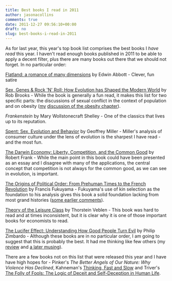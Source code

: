 ```yaml
---
title: Best books I read in 2011
author: jasonacollins
comments: true
date: 2011-12-27 09:56:10+00:00
draft: no
slug: best-books-i-read-in-2011
---
```


As for last year, this year's top book list comprises the best books I _have read_ this year. I haven't read enough books published in 2011 to be able to apply a decent filter, plus there are many books out there that we should not forget. In no particular order:

[Flatland: a romance of many dimensions](http://www.gutenberg.org/ebooks/97) by Edwin Abbott - Clever, fun satire

[Sex, Genes & Rock 'N' Roll: How Evolution has Shaped the Modern World](https://jasoncollins.blog/brookss-sex-genes-rock-n-roll/) by Rob Brooks - While the book is generally a fun read, it makes this list for two specific parts: the discussions of sexual conflict in the context of population and on obesity ([my](https://jasoncollins.blog/brookss-sex-genes-rock-n-roll/) [discussion of the obesity chapter](https://jasoncollins.blog/evolution-and-obesity/)).

*Frankenstein* by Mary Wollstonecraft Shelley - One of the classics that lives up to its reputation.

[Spent: Sex, Evolution and Behavior](https://jasoncollins.blog/millers-spent-sex-evolution-and-consumer-behavior/) by Geoffrey Miller - Miller's analysis of consumer culture under the lens of evolution is the sharpest I have read - and the most fun.

[The Darwin Economy: Liberty, Competition, and the Common Good](https://jasoncollins.blog/franks-the-darwin-economy/) by Robert Frank - While the main point in this book could have been presented as an essay and I disagree with many of the applications, the central concept that competition is not always for the common good, as we can see in evolution, is important.

[The Origins of Political Order: From Prehuman Times to the French Revolution](https://jasoncollins.blog/fukuyamas-the-origins-of-political-order/) by Francis Fukuyama - Fukuyama's use of kin selection as the foundation to his analysis gives this book a solid foundation lacking from most grand histories ([some earlier comments](https://jasoncollins.blog/fukuyamas-biological-approach/)).

[Theory of the Leisure Class](https://jasoncollins.blog/veblens-the-theory-of-the-leisure-class/) by Thorstein Veblen - This book was hard to read and at times inconsistent, but it is clear why it is one of those important books for economists to read.

[The Lucifer Effect: Understanding How Good People Turn Evil](https://jasoncollins.blog/zimbardos-the-lucifer-effect/) by Philip Zimbardo - Although these books are in no particular order, I am going to suggest that this is probably the best. It had me thinking like few others (my [review](https://jasoncollins.blog/zimbardos-the-lucifer-effect/) and [a later musing](https://jasoncollins.blog/iq-externalities/)).

There are a few books not on this list that were released this year and I have have high hopes for - Pinker's *The Better Angels of Our Nature: Why Violence Has Declined*, Kahneman's [Thinking, Fast and Slow](https://jasoncollins.blog/kahnemans-thinking-fast-and-slow/) and Triver's [The Folly of Fools: The Logic of Deceit and Self-Deception in Human Life](https://jasoncollins.blog/triverss-the-folly-of-fools/).
